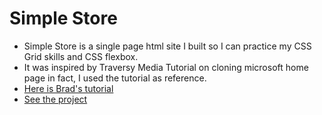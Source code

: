 # Simple Store

- Simple Store is a single page html site I built so I can practice my CSS Grid skills and CSS flexbox.
- It was inspired by Traversy Media Tutorial on cloning microsoft home page in fact, I used the tutorial as reference.
- [Here is Brad's tutorial](https://www.youtube.com/watch?v=uKgn-To1C4Q)
- [See the project](https://simplestore-nei.vercel.app/)
